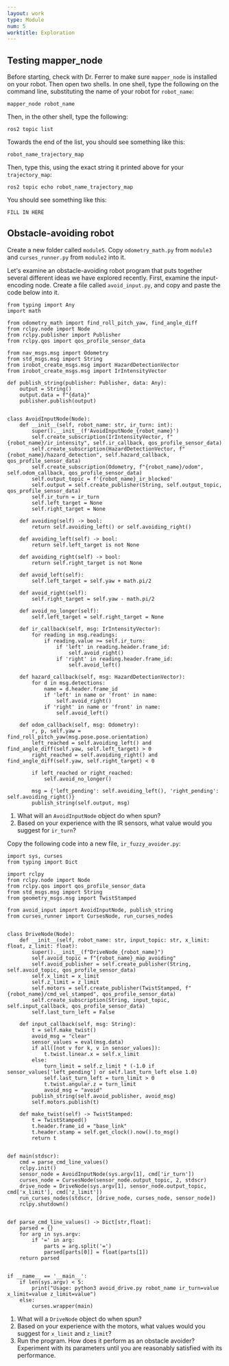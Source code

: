 ```yaml
---
layout: work
type: Module
num: 5
worktitle: Exploration
---
```


## Testing mapper_node

Before starting, check with Dr. Ferrer to make sure `mapper_node` is installed
on your robot. Then open two shells. In one shell, type the following on the command line, 
substituting the name of your robot for `robot_name`:

```
mapper_node robot_name
```

Then, in the other shell, type the following:
```
ros2 topic list
```

Towards the end of the list, you should see something like this:
```
robot_name_trajectory_map
```

Then, type this, using the exact string it printed above for your `trajectory_map`:
```
ros2 topic echo robot_name_trajectory_map
```

You should see something like this:
```
FILL IN HERE
```

## Obstacle-avoiding robot

Create a new folder called `module5`. Copy `odometry_math.py` from `module3` and 
`curses_runner.py` from `module2` into it.

Let's examine an obstacle-avoiding robot program that puts together several different
ideas we have explored recently. First, examine the input-encoding node. Create a file
called `avoid_input.py`, and copy and paste the code below into it.

```
from typing import Any
import math

from odometry_math import find_roll_pitch_yaw, find_angle_diff
from rclpy.node import Node
from rclpy.publisher import Publisher
from rclpy.qos import qos_profile_sensor_data

from nav_msgs.msg import Odometry
from std_msgs.msg import String
from irobot_create_msgs.msg import HazardDetectionVector
from irobot_create_msgs.msg import IrIntensityVector

def publish_string(publisher: Publisher, data: Any):
    output = String()
    output.data = f"{data}"
    publisher.publish(output)


class AvoidInputNode(Node):
    def __init__(self, robot_name: str, ir_turn: int):
        super().__init__(f'AvoidInputNode_{robot_name}')
        self.create_subscription(IrIntensityVector, f"{robot_name}/ir_intensity", self.ir_callback, qos_profile_sensor_data)
        self.create_subscription(HazardDetectionVector, f"{robot_name}/hazard_detection", self.hazard_callback, qos_profile_sensor_data)
        self.create_subscription(Odometry, f"{robot_name}/odom", self.odom_callback, qos_profile_sensor_data)
        self.output_topic = f'{robot_name}_ir_blocked'
        self.output = self.create_publisher(String, self.output_topic, qos_profile_sensor_data)
        self.ir_turn = ir_turn
        self.left_target = None
        self.right_target = None

    def avoiding(self) -> bool:
        return self.avoiding_left() or self.avoiding_right()

    def avoiding_left(self) -> bool:
        return self.left_target is not None
    
    def avoiding_right(self) -> bool:
        return self.right_target is not None
    
    def avoid_left(self):
        self.left_target = self.yaw + math.pi/2     

    def avoid_right(self):
        self.right_target = self.yaw - math.pi/2
    
    def avoid_no_longer(self):
        self.left_target = self.right_target = None

    def ir_callback(self, msg: IrIntensityVector):
        for reading in msg.readings:
            if reading.value >= self.ir_turn:
                if 'left' in reading.header.frame_id:
                    self.avoid_right()
                if 'right' in reading.header.frame_id:
                    self.avoid_left()

    def hazard_callback(self, msg: HazardDetectionVector):
        for d in msg.detections:
            name = d.header.frame_id
            if 'left' in name or 'front' in name:
                self.avoid_right()
            if 'right' in name or 'front' in name:
                self.avoid_left()               

    def odom_callback(self, msg: Odometry):
        r, p, self.yaw = find_roll_pitch_yaw(msg.pose.pose.orientation)
        left_reached = self.avoiding_left() and find_angle_diff(self.yaw, self.left_target) > 0
        right_reached = self.avoiding_right() and find_angle_diff(self.yaw, self.right_target) < 0

        if left_reached or right_reached:
            self.avoid_no_longer()
        
        msg = {'left_pending': self.avoiding_left(), 'right_pending': self.avoiding_right()}
        publish_string(self.output, msg)
```

1. What will an `AvoidInputNode` object do when spun?
2. Based on your experience with the IR sensors, what value would you suggest for `ir_turn`?

Copy the following code into a new file, `ir_fuzzy_avoider.py`:

```
import sys, curses
from typing import Dict

import rclpy
from rclpy.node import Node
from rclpy.qos import qos_profile_sensor_data
from std_msgs.msg import String
from geometry_msgs.msg import TwistStamped

from avoid_input import AvoidInputNode, publish_string
from curses_runner import CursesNode, run_curses_nodes


class DriveNode(Node):
    def __init__(self, robot_name: str, input_topic: str, x_limit: float, z_limit: float):
        super().__init__(f"DriveNode_{robot_name}")
        self.avoid_topic = f"{robot_name}_map_avoiding"
        self.avoid_publisher = self.create_publisher(String, self.avoid_topic, qos_profile_sensor_data)
        self.x_limit = x_limit
        self.z_limit = z_limit
        self.motors = self.create_publisher(TwistStamped, f"{robot_name}/cmd_vel_stamped", qos_profile_sensor_data)
        self.create_subscription(String, input_topic, self.input_callback, qos_profile_sensor_data)
        self.last_turn_left = False

    def input_callback(self, msg: String):
        t = self.make_twist()
        avoid_msg = "clear"
        sensor_values = eval(msg.data)
        if all([not v for k, v in sensor_values]):
            t.twist.linear.x = self.x_limit
        else:
            turn_limit = self.z_limit * (-1.0 if sensor_values['left_pending'] or self.last_turn_left else 1.0)
            self.last_turn_left = turn_limit > 0
            t.twist.angular.z = turn_limit
            avoid_msg = "avoid"
        publish_string(self.avoid_publisher, avoid_msg)
        self.motors.publish(t)
            
    def make_twist(self) -> TwistStamped:
        t = TwistStamped()
        t.header.frame_id = "base_link"
        t.header.stamp = self.get_clock().now().to_msg()
        return t


def main(stdscr):
    cmd = parse_cmd_line_values()
    rclpy.init()
    sensor_node = AvoidInputNode(sys.argv[1], cmd['ir_turn'])
    curses_node = CursesNode(sensor_node.output_topic, 2, stdscr)
    drive_node = DriveNode(sys.argv[1], sensor_node.output_topic, cmd['x_limit'], cmd['z_limit'])
    run_curses_nodes(stdscr, [drive_node, curses_node, sensor_node])
    rclpy.shutdown()


def parse_cmd_line_values() -> Dict[str,float]:
    parsed = {}
    for arg in sys.argv:
        if '=' in arg:
            parts = arg.split('=')
            parsed[parts[0]] = float(parts[1])
    return parsed


if __name__ == '__main__':
    if len(sys.argv) < 5:
        print("Usage: python3 avoid_drive.py robot_name ir_turn=value x_limit=value z_limit=value")
    else:
        curses.wrapper(main)
```

1. What will a `DriveNode` object do when spun?
2. Based on your experience with the motors, what values would you suggest for `x_limit` and `z_limit`?
3. Run the program. How does it perform as an obstacle avoider? Experiment with its parameters
until you are reasonably satisfied with its performance.

